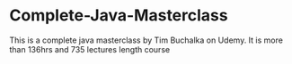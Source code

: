 # Complete-Java-Masterclass
This is a complete java masterclass by Tim Buchalka on Udemy. It is more than 136hrs and 735 lectures length course
